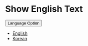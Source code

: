 <div class="container">
  <h1 id="description">Show English Text</h1>
   <div class="dropdown">
    <button class="btn btn-default dropdown-toggle" type="button" data-toggle="dropdown">Language Option
    <span class="caret"></span></button>
    <ul class="dropdown-menu">
      <li onclick="toggleLanguage('English')"><a href="#">English</a></li>
      <li onclick="toggleLanguage('Korean')"><a href="#">Korean</a></li>
    </ul>
  </div>
</div>

</body>
<script>
function toggleLanguage(language) {
  let description = document.getElementById("description");
  if (language === "Korean") {
    description.innerHTML = "Show Korean Text";
  }
  else {
    description.innerHTML = "Show English Text";
  }
}
</script>